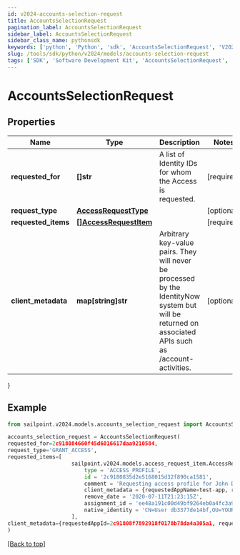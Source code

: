 ```yaml
---
id: v2024-accounts-selection-request
title: AccountsSelectionRequest
pagination_label: AccountsSelectionRequest
sidebar_label: AccountsSelectionRequest
sidebar_class_name: pythonsdk
keywords: ['python', 'Python', 'sdk', 'AccountsSelectionRequest', 'V2024AccountsSelectionRequest'] 
slug: /tools/sdk/python/v2024/models/accounts-selection-request
tags: ['SDK', 'Software Development Kit', 'AccountsSelectionRequest', 'V2024AccountsSelectionRequest']
---
```


# AccountsSelectionRequest


## Properties

Name | Type | Description | Notes
------------ | ------------- | ------------- | -------------
**requested_for** | **[]str** | A list of Identity IDs for whom the Access is requested. | [required]
**request_type** | [**AccessRequestType**](access-request-type) |  | [optional] 
**requested_items** | [**[]AccessRequestItem**](access-request-item) |  | [required]
**client_metadata** | **map[string]str** | Arbitrary key-value pairs. They will never be processed by the IdentityNow system but will be returned on associated APIs such as /account-activities.   | [optional] 
}

## Example

```python
from sailpoint.v2024.models.accounts_selection_request import AccountsSelectionRequest

accounts_selection_request = AccountsSelectionRequest(
requested_for=2c918084660f45d6016617daa9210584,
request_type='GRANT_ACCESS',
requested_items=[
                    sailpoint.v2024.models.access_request_item.AccessRequestItem(
                        type = 'ACCESS_PROFILE', 
                        id = '2c9180835d2e5168015d32f890ca1581', 
                        comment = 'Requesting access profile for John Doe', 
                        client_metadata = {requestedAppName=test-app, requestedAppId=2c91808f7892918f0178b78da4a305a1}, 
                        remove_date = '2020-07-11T21:23:15Z', 
                        assignment_id = 'ee48a191c00d49bf9264eb0a4fc3a9fc', 
                        native_identity = 'CN=User db3377de14bf,OU=YOURCONTAINER, DC=YOURDOMAIN', )
                    ],
client_metadata={requestedAppId=2c91808f7892918f0178b78da4a305a1, requestedAppName=test-app}
)

```
[[Back to top]](#) 

